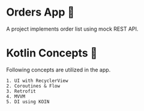 # Orders App 📱
A project implements order list using mock REST API.

# Kotlin Concepts 📝
Following concepts are utilized in the app.

    1. UI with RecyclerView
    2. Coroutines & Flow
    3. Retrofit
    4. MVVM
    5. DI using KOIN

